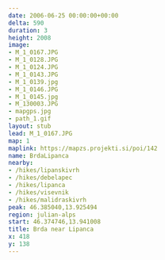 ```yaml
---
date: 2006-06-25 00:00:00+00:00
delta: 590
duration: 3
height: 2008
image:
- M_1_0167.JPG
- M_1_0128.JPG
- M_1_0124.JPG
- M_1_0143.JPG
- M_1_0139.jpg
- M_1_0146.JPG
- M_1_0145.jpg
- M_130003.JPG
- mapgps.jpg
- path_1.gif
layout: stub
lead: M_1_0167.JPG
map: 1
maplink: https://mapzs.projekti.si/poi/142
name: BrdaLipanca
nearby:
- /hikes/lipanskivrh
- /hikes/debelapec
- /hikes/lipanca
- /hikes/visevnik
- /hikes/malidraskivrh
peak: 46.385040,13.925494
region: julian-alps
start: 46.374746,13.941008
title: Brda near Lipanca
x: 418
y: 138
---
```

